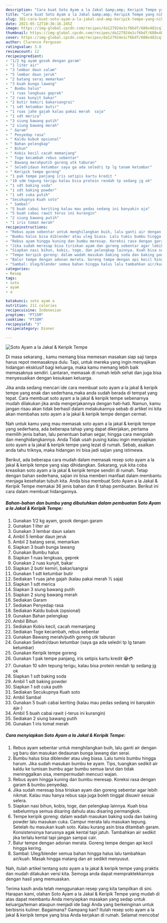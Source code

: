 ```yaml
---
description: "Cara buat Soto Ayam a la Jakal &amp;amp; Keripik Tempe yang nikmat Untuk Jualan"
title: "Cara buat Soto Ayam a la Jakal &amp;amp; Keripik Tempe yang nikmat Untuk Jualan"
slug: 381-cara-buat-soto-ayam-a-la-jakal-and-amp-keripik-tempe-yang-nikmat-untuk-jualan
date: 2021-05-12T10:36:16.245Z
image: https://img-global.cpcdn.com/recipes/da127924e1cf6bdf/680x482cq70/soto-ayam-a-la-jakal-keripik-tempe-foto-resep-utama.jpg
thumbnail: https://img-global.cpcdn.com/recipes/da127924e1cf6bdf/680x482cq70/soto-ayam-a-la-jakal-keripik-tempe-foto-resep-utama.jpg
cover: https://img-global.cpcdn.com/recipes/da127924e1cf6bdf/680x482cq70/soto-ayam-a-la-jakal-keripik-tempe-foto-resep-utama.jpg
author: Clarence Ferguson
ratingvalue: 3.8
reviewcount: 12
recipeingredient:
- "1/2 kg ayam gosok dengan garam"
- "1 liter air"
- "3 lembar daun salam"
- "5 lembar daun jeruk"
- "2 batang serai memarkan"
- "3 buah bunga lawang"
- " Bumbu halus"
- "1 ruas lengkuas geprek"
- "2 ruas kunyit bakar"
- "2 butir kemiri bakarsangrai"
- "1 sdt ketumbar butir"
- "1 ruas jahe gajah kalau pakai merah  saja"
- "1 sdt merica"
- "3 siung bawang putih"
- "2 siung bawang merah"
- " Garam"
- " Penyedap rasa"
- " Kaldu bubuk opsional"
- " Bahan pelengkap"
- " Bihun"
- " Kobis kecil cacah memanjang"
- " Toge kecambah rebus sebentar"
- " Bawang merahputih goreng utk taburan"
- " Seledridaun ketumbar saya ga ada seledri tp lg tanam ketumbar"
- " Keripik tempe goreng"
- "1 pak tempe panjang iris setipis kartu kredit "
- "10 sdm tepung terigu kalau bisa protein rendah tp sedang jg ok"
- "1 sdt baking soda"
- "1 sdt baking powder"
- "1 sdt cuka putih"
- "Secukupnya Kuah soto"
- " Sambal"
- "5 buah cabai keriting kalau mau pedas sedang ini banyakin aja"
- "5 buah cabai rawit terus ini kurangin"
- "2 siung bawang putih"
- "1 iris tomat merah"
recipeinstructions:
- "Rebus ayam sebentar untuk menghilangkan buih, lalu ganti air dengan yg baru dan masukan dedaunan bunga lawang dan serai."
- "Bumbu halus bisa diblender atau uleg biasa. Lalu tumis bumbu hingga harum. Jika sudah masukan bumbu ke ayam. Tips, tuangkan sedikit air kaldu ke tumisan bumbu agar bumbu semua larut dan tidak meninggalkan sisa, mempermudah mencuci wajan."
- "Rebus ayam hingga kuning dan bumbu meresap. Koreksi rasa dengan garam &amp; bumbu penyedap."
- "Jika sudah meresap bisa tiriskan ayam dan goreng sebentar agar lebih nikmat. Kalau mau hanya rebus saja juga boleh tinggal disuwir sesuai selera."
- "Siapkan nasi bihun, kobis, toge, dan pelengkap lainnya. Kuah bisa sebelumnya semua disaring dahulu atau disaring permangkok."
- "Tempe keripik goreng: dalam wadah masukan baking soda dan baking powder lalu masukan cuka. Campur merata lalu masukan tepung. Setelah itu masukan kuah soto. Kalau kurang asin bisa ditambah garam. Konsistensinya harusnya agak kental tapi jatuh. Tambahkan air sedikit jika terlalu kental tapi jangan sampai cair."
- "Balur tempe dengan adonan merata. Goreng tempe dengan api kecil hingga kering."
- "Sambal: Uleg/blender semua bahan hingga halus lalu tambahkan air/kuah. Masak hingga matang dan air sedikit menyusut."
categories:
- Resep
tags:
- soto
- ayam
- a

katakunci: soto ayam a 
nutrition: 211 calories
recipecuisine: Indonesian
preptime: "PT15M"
cooktime: "PT38M"
recipeyield: "3"
recipecategory: Dinner

---
```



![Soto Ayam a la Jakal &amp; Keripik Tempe](https://img-global.cpcdn.com/recipes/da127924e1cf6bdf/680x482cq70/soto-ayam-a-la-jakal-keripik-tempe-foto-resep-utama.jpg)

Di masa  sekarang , kamu memang bisa memesan masakan siap saji tanpa harus repot memasaknya dulu. Tapi, untuk mereka yang ingin menyajikan hidangan eksklusif bagi keluarga, maka kamu memang lebih baik memasaknya sendiri. Lantaran, memasak di rumah lebih sehat dan juga bisa menyesuaikan dengan kesukaan keluarga.

Jika anda sedang mencari ide cara membuat soto ayam a la jakal &amp; keripik tempe yang enak dan sederhana,maka anda sudah berada di tempat yang tepat. Cara membuat soto ayam a la jakal &amp; keripik tempe  sebenarnya mudah dilakukan jika anda mengerjakannya dengan hati-hati. Namun, kamu jangan risau akan tidak berhasil dalam melakukannya 
sebab di artikel ini kita akan membahas soto ayam a la jakal &amp; keripik tempe dengan cermat.  



Nah untuk kamu yang mau memasak soto ayam a la jakal &amp; keripik tempe yang sederhana, ada beberapa tahap yang dapat dikerjakan, pertama memilih jenis bahan, lalu penentuan bahan segar, hingga cara mengolah dan menghidangkannya. Anda Tidak usah pusing kalau ingin menyiapkan soto ayam a la jakal &amp; keripik tempe yang lezat di rumah. Sebab, asalkan anda  tahu triknya, maka hidangan ini bisa jadi sajian yang istimewa.

Berikut, ada beberapa cara mudah dalam memasak resep soto ayam a la jakal &amp; keripik tempe yang siap dihidangkan. Sekarang, yuk kita coba kreasikan soto ayam a la jakal &amp; keripik tempe sendiri di rumah. Tetap dengan bahan sederhana, sajian ini bisa memberi manfaat dalam membantu menjaga kesehatan tubuh kita. Anda bisa membuat Soto Ayam a la Jakal &amp; Keripik Tempe memakai 36 jenis bahan dan 8 tahap pembuatan. Berikut ini cara dalam membuat hidangannya.

<!--inarticleads1-->

##### Bahan-bahan dan bumbu yang dibutuhkan dalam pembuatan Soto Ayam a la Jakal &amp; Keripik Tempe:

1. Gunakan 1/2 kg ayam, gosok dengan garam
1. Gunakan 1 liter air
1. Gunakan 3 lembar daun salam
1. Ambil 5 lembar daun jeruk
1. Ambil 2 batang serai, memarkan
1. Siapkan 3 buah bunga lawang
1. Gunakan  Bumbu halus
1. Siapkan 1 ruas lengkuas, geprek
1. Gunakan 2 ruas kunyit, bakar
1. Siapkan 2 butir kemiri, bakar/sangrai
1. Gunakan 1 sdt ketumbar butir
1. Sediakan 1 ruas jahe gajah (kalau pakai merah ½ saja)
1. Siapkan 1 sdt merica
1. Siapkan 3 siung bawang putih
1. Siapkan 2 siung bawang merah
1. Sediakan  Garam
1. Sediakan  Penyedap rasa
1. Sediakan  Kaldu bubuk (opsional)
1. Gunakan  Bahan pelengkap
1. Ambil  Bihun
1. Sediakan  Kobis kecil, cacah memanjang
1. Sediakan  Toge kecambah, rebus sebentar
1. Gunakan  Bawang merah/putih goreng utk taburan
1. Gunakan  Seledri/daun ketumbar (saya ga ada seledri tp lg tanam ketumbar)
1. Gunakan  Keripik tempe goreng
1. Gunakan 1 pak tempe panjang, iris setipis kartu kredit 😂💳
1. Gunakan 10 sdm tepung terigu, kalau bisa protein rendah tp sedang jg ok
1. Siapkan 1 sdt baking soda
1. Ambil 1 sdt baking powder
1. Siapkan 1 sdt cuka putih
1. Sediakan Secukupnya Kuah soto
1. Ambil  Sambal
1. Gunakan 5 buah cabai keriting (kalau mau pedas sedang ini banyakin aja-)
1. Ambil 5 buah cabai rawit (-terus ini kurangin)
1. Sediakan 2 siung bawang putih
1. Gunakan 1 iris tomat merah




<!--inarticleads2-->

##### Cara menyiapkan Soto Ayam a la Jakal &amp; Keripik Tempe:

1. Rebus ayam sebentar untuk menghilangkan buih, lalu ganti air dengan yg baru dan masukan dedaunan bunga lawang dan serai.
1. Bumbu halus bisa diblender atau uleg biasa. Lalu tumis bumbu hingga harum. Jika sudah masukan bumbu ke ayam. Tips, tuangkan sedikit air kaldu ke tumisan bumbu agar bumbu semua larut dan tidak meninggalkan sisa, mempermudah mencuci wajan.
1. Rebus ayam hingga kuning dan bumbu meresap. Koreksi rasa dengan garam &amp; bumbu penyedap.
1. Jika sudah meresap bisa tiriskan ayam dan goreng sebentar agar lebih nikmat. Kalau mau hanya rebus saja juga boleh tinggal disuwir sesuai selera.
1. Siapkan nasi bihun, kobis, toge, dan pelengkap lainnya. Kuah bisa sebelumnya semua disaring dahulu atau disaring permangkok.
1. Tempe keripik goreng: dalam wadah masukan baking soda dan baking powder lalu masukan cuka. Campur merata lalu masukan tepung. Setelah itu masukan kuah soto. Kalau kurang asin bisa ditambah garam. Konsistensinya harusnya agak kental tapi jatuh. Tambahkan air sedikit jika terlalu kental tapi jangan sampai cair.
1. Balur tempe dengan adonan merata. Goreng tempe dengan api kecil hingga kering.
1. Sambal: Uleg/blender semua bahan hingga halus lalu tambahkan air/kuah. Masak hingga matang dan air sedikit menyusut.




Nah, itulah artikel tentang  soto ayam a la jakal &amp; keripik tempe  yang praktis dan mudah dilakukan versi kita. Semoga anda dapat mempraktekkannya dengan hasil yang memuaskan. 

Terima kasih anda telah menggunakan resep yang kita tampilkan di sini. Harapan kami, olahan  Soto Ayam a la Jakal &amp; Keripik Tempe yang mudah di atas dapat membantu Anda menyiapkan masakan yang sedap untuk keluarga/teman ataupun menjadi ide bagi Anda yang berkeinginan untuk berbisnis kuliner. Bagaimana? Gampang kan? Itulah resep soto ayam a la jakal &amp; keripik tempe yang bisa Anda kerjakan di rumah. Selamat mencoba!


